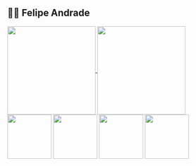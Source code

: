 ## 👨‍💻 Felipe Andrade


<a href="https://github.com/Gaamiwnl">
  <img height=200 align="center" src="https://github-readme-stats.vercel.app/api?username=Gaamiwnl&theme=tokyonight" />
</a>
<a href="https://github.com/Gaamiwnl">
  <img height=200 align="center" src="https://github-readme-stats.vercel.app/api/top-langs?username=Gaamiwnl&layout=compact&langs_count=8&card_width=320&theme=tokyonight" />
</a>

<div>
  <img height=100 src="https://github.com/user-attachments/assets/5e40a872-be84-44a3-875b-059009bb2cdd"/>
  <img height=100 src="https://github.com/user-attachments/assets/f76c7c5d-67e6-49cb-859e-8a89fe4627b1"/>
  <img height=100 src="https://github.com/user-attachments/assets/4831c4d9-fd67-4291-898e-35a28d469e4a"/>
  <img height=100 src="https://github.com/user-attachments/assets/83246356-e95a-438d-bfe7-a4639be2c5a3"/>
</div>
